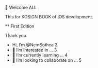 👋 Welcome ALL 

This for KOSIGN BOOK of iOS development. 

** First Edition 

Thank you.
- Hi, I’m @NemSothea
2
- 👀 I’m interested in ...
3
- 🌱 I’m currently learning ...
4
- 💞️ I’m looking to collaborate on ...
5

